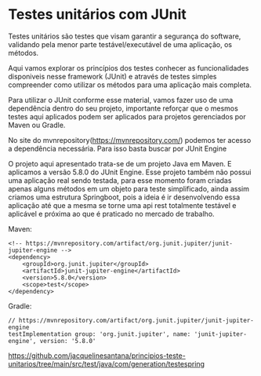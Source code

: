 # Testes unitários com JUnit

Testes unitários são testes que visam garantir a segurança do software, validando pela menor parte testável/executável de uma aplicação, os métodos.

Aqui vamos explorar os princípios dos testes conhecer as funcionalidades disponiveis nesse framework (JUnit) e através de testes simples compreender como utilizar os métodos para uma aplicação mais completa.

Para utilizar o JUnit conforme esse material, vamos fazer uso de uma dependência dentro do seu projeto, importante reforçar que o mesmos testes aqui aplicados podem ser aplicados para projetos gerenciados por Maven ou Gradle.

No site do mvnrepository(https://mvnrepository.com/)  podemos ter acesso a dependência necessária. Para isso basta buscar por JUnit Engine

O projeto aqui apresentado trata-se de um projeto Java em Maven. E aplicamos a versão 5.8.0 do JUnit Engine. Esse projeto também não possui uma aplicação real sendo testada, para esse momento foram criadas apenas alguns métodos em um objeto para teste simplificado, ainda assim criamos uma estrutura Springboot, pois a ideia é ir desenvolvendo essa aplicação até que a mesma se torne uma api rest totalmente testável e aplicável e próxima ao que é praticado no mercado de trabalho.

Maven:

```
<!-- https://mvnrepository.com/artifact/org.junit.jupiter/junit-jupiter-engine -->
<dependency>
    <groupId>org.junit.jupiter</groupId>
    <artifactId>junit-jupiter-engine</artifactId>
    <version>5.8.0</version>
    <scope>test</scope>
</dependency>
```

Gradle:

```
// https://mvnrepository.com/artifact/org.junit.jupiter/junit-jupiter-engine
testImplementation group: 'org.junit.jupiter', name: 'junit-jupiter-engine', version: '5.8.0'
```

https://github.com/jacquelinesantana/principios-teste-unitarios/tree/main/src/test/java/com/generation/testespring



